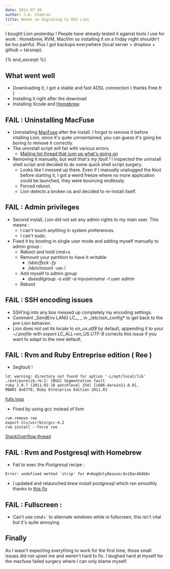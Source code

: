 ```yaml
---
date: 2011-07-30
author: J.H. Chabran
title: Notes on migrating to OSX Lion
---
```


I bought Lion yesterday ! People have already tested it against tools I
use
for work : Homebrew, RVM, MacVim so installing it on a friday night
shouldn't
be too painful. Plus I got backups everywhere (local server + dropbox +
github + tarsnap).

{% end_excerpt %}

## What went well

- Downloading it, I got a stable and fast ADSL connection ( thanks
  Free.fr )
- Installing it right after the download
- Installing Xcode and [Homebrew](http://mxcl.github.com/homebrew/).

## FAIL : Uninstalling MacFuse

- Uninstalling [MacFuse](http://code.google.com/p/macfuse/) after the
  install. I forgot to remove it before
  intalling Lion, since it's quite unmaintained, you can guess it's
  going be boring to remove it correctly.
- The uninstall script will fail with various errors.
  - [Mailing list thread that sum up what's going
    on](http://www.mail-archive.com/macfuse@googlegroups.com/msg01094.html)
- Removing it manually, _but wait that's my fault !_ I inspected the
  uninstall shell script
  and decided to do some quick shell script surgery.
  - Looks like I messed up there. Even if I manually unplugged the Kext
    before starting it, I got a weird freeze where no more application
    could be launched, they were bouncing endlessly.
  - Forced reboot.
  - Lion detects a broken os and decided to re-install itself.

## FAIL : Admin privileges

- Second install, Lion did not set any admin rights to my main user.
  This
  means :
  - I can't touch anything in system preferences.
  - I can't sudo.
- Fixed it by booting in single user mode and adding myself manually to
  admin group :
  - Reboot and hold cmd+s
  - Remount your partition to have it writable
    - _/sbin/fsck -fy_
    - _/sbin/mount -uw /_
  - Add myself to admin group
    - _dseeditgroup -o edit -a myusername -t user admin_
  - Reboot

## FAIL : SSH encoding issues

- SSH'ing into any box messed up completely my encoding settings.
- Comment \_SendEnv LANG LC\_\_ _ in _/etc/ssh_config\* to get back to the
  pre-Lion behavior.
- Lion does not set its locale to _en_us.utf8_ by default,
  appending it to your _~/.profile_ with _export LC_ALL=en_US.UTF-8_
  corrects this issue if you want to adapt to the new
  default.

## FAIL : Rvm and Ruby Entreprise edition ( Ree )

- Segfault !

```
ld: warning: directory not found for option '-L/opt/local/lib'
./ext/purelib.rb:2: [BUG] Segmentation fault
ruby 1.8.7 (2011-02-18 patchlevel 334) [i686-darwin11.0.0],
MBARI 0x6770, Ruby Enterprise Edition 2011.03
```

[fulls logs](https://gist.github.com/1115457)

- Fixed by using gcc instead of llvm

```
rvm remove ree
export CC=/usr/bin/gcc-4.2
rvm install --force ree
```

[StackOverflow
thread](http://stackoverflow.com/questions/6804195/cant-install-ruby-enterprise-edition-with-rvm-on-osx-lion)

## FAIL : Rvm and Postgresql with Homebrew

- Fail to exec the _Postgresql_ recipe :

```
Error: undefined method `strip' for #<KegOnlyReason:0x10ac404b8>
```

- I updated and relaunched _brew install postgresql_ which ran smoothly
  thanks to [this
  fix](https://github.com/mxcl/homebrew/commit/20d2edf18deefb6d6439d415625f506c662dcba2)

## FAIL : Fullscreen :

- Can't use cmd+` to alternate windows while in fullscreen, this isn't
  vital but it's quite annoying.

## Finally

As I wasn't expecting everything to work for the first time, those small
issues did not upset me and weren't hard to fix. I laughed hard at
myself for the macfuse failed surgery where I
can only blame myself.
